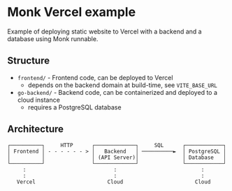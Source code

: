 # Monk Vercel example

Example of deploying static website to Vercel with a backend and a database using Monk runnable.

## Structure

- `frontend/` - Frontend code, can be deployed to Vercel
  - depends on the backend domain at build-time, see `VITE_BASE_URL`
- `go-backend/` - Backend code, can be containerized and deployed to a cloud instance
  - requires a PostgreSQL database

## Architecture

```
┌──────────┐     HTTP      ┌─────────────┐     SQL      ┌────────────┐
│ Frontend │ - - - - - - > │   Backend   │ ──────────►  │ PostgreSQL │
│          │               │ (API Server)│              │ Database   │
└──────────┘               └─────────────┘              └────────────┘
     :                            :                           :
     :                            :                           :
   Vercel                       Cloud                       Cloud
```
